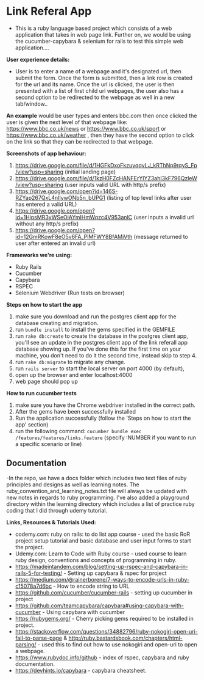 # Link Referal App

* This is a ruby language based project which consists of a web application that takes in web page link. Further on, we would be using the cucumber-capybara & selenium for rails to test this simple web application....

**User experience details:**
* User is to enter a name of a webpage and it's designated url, then submit the form. Once the form is submitted, then a link row is created for the url and its name. Once the url is clicked, the user is then presented with a list of first child url webpages, the user also has a second option to be redirected to the webpage as well in a new tab/window.. 

**An example** would be user types and enters bbc.com then once clicked the user is given the next level of that webpage like: https://www.bbc.co.uk/news or https://www.bbc.co.uk/sport or https://www.bbc.co.uk/weather , then they have the second option to click on the link so that they can be redirected to that webpage.

**Screenshots of app behaviour:**
1) https://drive.google.com/file/d/1HGFkDxoFkzuyqqvLJ_kRThNp9rqyS_Fp/view?usp=sharing (initial landing page)
2) https://drive.google.com/file/d/1kzH0FZcHANFErYlYZ3ahI3kF796QzleW/view?usp=sharing (user inputs valid URL with http/s prefix)
3) https://drive.google.com/open?id=146S-RZYap267QxL4nIIywONb5n_bUPG1 (listing of top level links after user has entered a valid URL)
4) https://drive.google.com/open?id=1HipsMR3yWSeOiAYmIHmWqzc4V953anlC (user inputs a invalid url without any http/s prefix)
5) https://drive.google.com/open?id=12GmRKowF8eO5v6FA_PlMFWY8BfAMjVth (message returned to user after entered an invalid url)

**Frameworks we're using:**
* Ruby Rails
* Cucumber
* Capybara
* RSPEC
* Selenium Webdriver (Run tests on browser)

**Steps on how to start the app**
1) make sure you download and run the postgres client app for the database creating and migration.
2) run ```bundle install``` to install the gems specified in the GEMFILE
3) run ```rake db:create``` to create the database in the postgres client app, you'll see an update in the postgres client app of the link referall app database showing up. If you've done this for the first time on your machine, you don't need to do it the second time, instead skip to step 4.
4) run ```rake db:migrate``` to migrate any change.
5) run ```rails server``` to start the local server on port 4000 (by default), 
6) open up the browser and enter localhost:4000
7) web page should pop up

**How to run cucumber tests**
1) make sure you have the Chrome webdriver installed in the correct path.
2) After the gems have been successfully installed
3) Run the application successfully (follow the 'Steps on how to start the app' section)
3) run the following command: ```cucumber bundle exec /features/features/links.feature``` (specify :NUMBER if you want to run a specific scenario or line)

## Documentation
-In the repo, we have a docs folder which includes two text files of ruby principles and designs as well as learning notes. The ruby_convention_and_learning_notes.txt file will always be updated with new notes in regards to ruby programming. I've also added a playground directory within the learning directory which includes a list of practice ruby coding that I did through udemy tutorial.

**Links, Resources & Tutorials Used:**
* codemy.com: ruby on rails: to do list app course - used the basic RoR project setup tutorial and basic database and user input forms to start the project.
* Udemy.com: Learn to Code with Ruby course - used course to learn ruby design, conventions and concepts of programming in ruby.
* https://madeintandem.com/blog/setting-up-rspec-and-capybara-in-rails-5-for-testing/ - Setting up capybara & rspec for project
* https://medium.com/@rainerborene/7-ways-to-encode-urls-in-ruby-c15078a7d6bc - How to encode string to URL
* https://github.com/cucumber/cucumber-rails - setting up cucumber in project
* https://github.com/teamcapybara/capybara#using-capybara-with-cucumber - Using capybara with cucumber
* https://rubygems.org/ - Cherry picking gems required to be installed in project.
* https://stackoverflow.com/questions/34882796/ruby-nokogiri-open-uri-fail-to-parse-page & http://ruby.bastardsbook.com/chapters/html-parsing/ - used this to find out how to use nokogiri and open-uri to open a webpage.
* https://www.rubydoc.info/github - index of rspec, capybara and ruby documentation.
* https://devhints.io/capybara - capybara cheatsheet.
